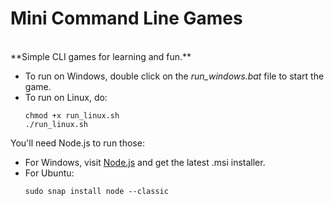 # Mini Command Line Games
</br>
**Simple CLI games for learning and fun.**

- To run on Windows, double click on the _run_windows.bat_ file to start the game.
- To run on Linux, do:
  ```
  chmod +x run_linux.sh
  ./run_linux.sh
  ```

You'll need Node.js to run those:
- For Windows, visit [Node.js](https://nodejs.org/en/download) and get the latest .msi installer.
- For Ubuntu:
  ```
  sudo snap install node --classic
  ```
